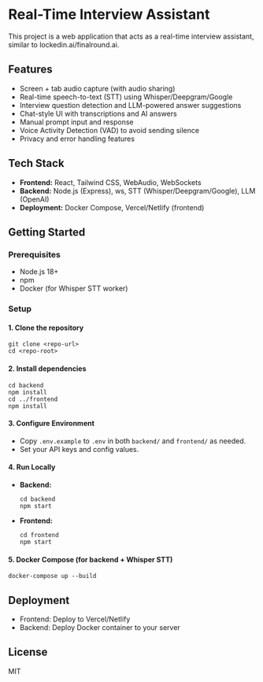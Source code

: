 # Real-Time Interview Assistant

This project is a web application that acts as a real-time interview assistant, similar to lockedin.ai/finalround.ai.

## Features
- Screen + tab audio capture (with audio sharing)
- Real-time speech-to-text (STT) using Whisper/Deepgram/Google
- Interview question detection and LLM-powered answer suggestions
- Chat-style UI with transcriptions and AI answers
- Manual prompt input and response
- Voice Activity Detection (VAD) to avoid sending silence
- Privacy and error handling features

## Tech Stack
- **Frontend:** React, Tailwind CSS, WebAudio, WebSockets
- **Backend:** Node.js (Express), ws, STT (Whisper/Deepgram/Google), LLM (OpenAI)
- **Deployment:** Docker Compose, Vercel/Netlify (frontend)

## Getting Started

### Prerequisites
- Node.js 18+
- npm
- Docker (for Whisper STT worker)

### Setup

#### 1. Clone the repository
```
git clone <repo-url>
cd <repo-root>
```

#### 2. Install dependencies
```
cd backend
npm install
cd ../frontend
npm install
```

#### 3. Configure Environment
- Copy `.env.example` to `.env` in both `backend/` and `frontend/` as needed.
- Set your API keys and config values.

#### 4. Run Locally
- **Backend:**
  ```
  cd backend
  npm start
  ```
- **Frontend:**
  ```
  cd frontend
  npm start
  ```

#### 5. Docker Compose (for backend + Whisper STT)
```
docker-compose up --build
```

## Deployment
- Frontend: Deploy to Vercel/Netlify
- Backend: Deploy Docker container to your server

## License
MIT
